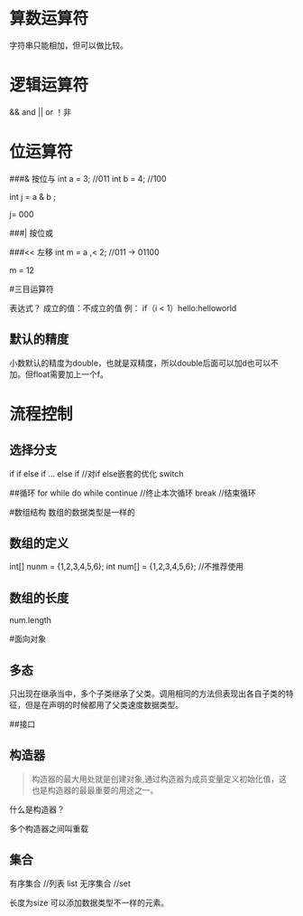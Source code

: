 # 算数运算符
字符串只能相加，但可以做比较。

# 逻辑运算符
&& and
|| or
！非

# 位运算符
###& 按位与
int a = 3; //011
int b = 4; //100

int j = a & b ;

j= 000

###| 按位或

###<< 左移
int m = a ,< 2; //011 -> 01100

m = 12

#三目运算符

表达式？ 成立的值：不成立的值
例： if（i < 1）hello:helloworld

## 默认的精度
小数默认的精度为double，也就是双精度，所以double后面可以加d也可以不加。但float需要加上一个f。

# 流程控制

## 选择分支
if
if else
if  ... else if //对if else嵌套的优化
switch

##循环
for
while
do while
continue //终止本次循环
break //结束循环

#数组结构
数组的数据类型是一样的
## 数组的定义
int[] nunm = {1,2,3,4,5,6};
int num[] = {1,2,3,4,5,6}; //不推荐使用

## 数组的长度
num.length

#面向对象
## 多态
只出现在继承当中，多个子类继承了父类。调用相同的方法但表现出各自子类的特征，但是在声明的时候都用了父类速度数据类型。

##接口

## 构造器

>构造器的最大用处就是创建对象,通过构造器为成员变量定义初始化值，这也是构造器的最最重要的用途之一。

什么是构造器？

多个构造器之间叫重载

## 集合

有序集合 //列表 list
无序集合 //set

长度为size 可以添加数据类型不一样的元素。
























